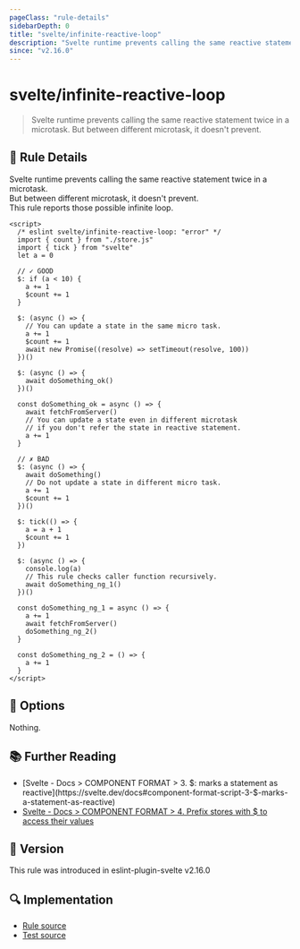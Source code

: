 ```yaml
---
pageClass: "rule-details"
sidebarDepth: 0
title: "svelte/infinite-reactive-loop"
description: "Svelte runtime prevents calling the same reactive statement twice in a microtask. But between different microtask, it doesn't prevent."
since: "v2.16.0"
---
```


# svelte/infinite-reactive-loop

> Svelte runtime prevents calling the same reactive statement twice in a microtask. But between different microtask, it doesn't prevent.

## :book: Rule Details

Svelte runtime prevents calling the same reactive statement twice in a microtask.<br/>
But between different microtask, it doesn't prevent.<br/>
This rule reports those possible infinite loop.

<ESLintCodeBlock>

<!--eslint-skip-->

```svelte
<script>
  /* eslint svelte/infinite-reactive-loop: "error" */
  import { count } from "./store.js"
  import { tick } from "svelte"
  let a = 0

  // ✓ GOOD
  $: if (a < 10) {
    a += 1
    $count += 1
  }

  $: (async () => {
    // You can update a state in the same micro task.
    a += 1
    $count += 1
    await new Promise((resolve) => setTimeout(resolve, 100))
  })()

  $: (async () => {
    await doSomething_ok()
  })()

  const doSomething_ok = async () => {
    await fetchFromServer()
    // You can update a state even in different microtask
    // if you don't refer the state in reactive statement.
    a += 1
  }

  // ✗ BAD
  $: (async () => {
    await doSomething()
    // Do not update a state in different micro task.
    a += 1
    $count += 1
  })()

  $: tick(() => {
    a = a + 1
    $count += 1
  })

  $: (async () => {
    console.log(a)
    // This rule checks caller function recursively.
    await doSomething_ng_1()
  })()

  const doSomething_ng_1 = async () => {
    a += 1
    await fetchFromServer()
    doSomething_ng_2()
  }

  const doSomething_ng_2 = () => {
    a += 1
  }
</script>
```

</ESLintCodeBlock>

## :wrench: Options

Nothing.

## :books: Further Reading

- [Svelte - Docs > COMPONENT FORMAT > 3. $: marks a statement as reactive](https://svelte.dev/docs#component-format-script-3-$-marks-a-statement-as-reactive)
- [Svelte - Docs > COMPONENT FORMAT > 4. Prefix stores with $ to access their values](https://svelte.dev/docs#component-format-script-4-prefix-stores-with-$-to-access-their-values)

## :rocket: Version

This rule was introduced in eslint-plugin-svelte v2.16.0

## :mag: Implementation

- [Rule source](https://github.com/ota-meshi/eslint-plugin-svelte/blob/main/src/rules/infinite-reactive-loop.ts)
- [Test source](https://github.com/ota-meshi/eslint-plugin-svelte/blob/main/tests/src/rules/infinite-reactive-loop.ts)

